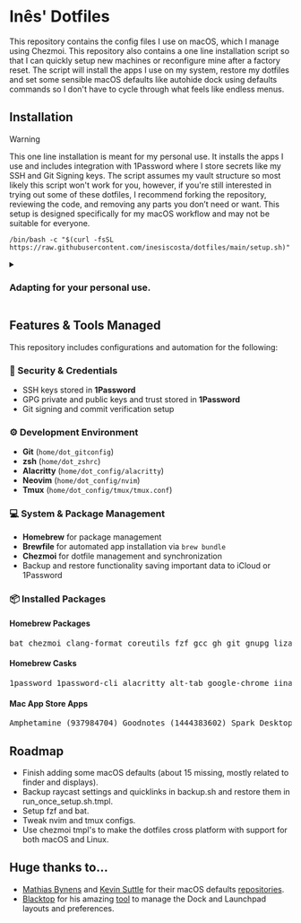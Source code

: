 # Inês' Dotfiles
This repository contains the config files I use on macOS, which I manage using Chezmoi. This repository also contains a one line installation script so that I can quickly setup new machines or reconfigure mine after a factory reset. The script will install the apps I use on my system, restore my dotfiles and set some sensible macOS defaults like autohide dock using defaults commands so I don't have to cycle through what feels like endless menus.

## Installation
> [!WARNING]
> This one line installation is meant for my personal use. It installs the apps I use and includes integration with 1Password where I store secrets like my SSH and Git Signing keys. The script assumes my vault structure so most likely this script won't work for you, however, if you're still interested in trying out some of these dotfiles, I recommend forking the repository, reviewing the code, and removing any parts you don’t need or want. This setup is designed specifically for my macOS workflow and may not be suitable for everyone.

```shell
/bin/bash -c "$(curl -fsSL https://raw.githubusercontent.com/inesiscosta/dotfiles/main/setup.sh)"
```

<details>
  <summary><h3>Adapting for your personal use.</h3></summary>
<p>Let's start with Homebrew. This configuration assumes you will use it, the installation script installs it for you and it installs both 1Password and Chezmoi through it.</p>

<p>Chezmoi, as referenced before, is the tool currently being used to manage these dotfiles. If you don't plan on using brew, <a href="https://www.chezmoi.io/install/#__tabbed_1_1">this page</a> has a bunch of alternative ways to install it on macOS, Linux, Windows, and some other OS's using a variety of different package managers.</p>

<p>I won't go into details about how to adapt this config for other dotfile managers other than Chezmoi as that would be too long. However, rest assured that apart from Chezmoi-specific syntax in <code>.tmpl</code> files, everything else, including scripts, should work with your dotfile manager of choice. My personal favorite and the one I was using before this was GNU Stow, which isn't specifically designed for dotfiles but rather a symlink farmer, but it worked great for me.</p>

<p>I migrated away from it because I couldn't manage to figure out a way to keep secrets private when commiting changes to GitHub. This won't be a problem if you don't want to "store" your keys on GitHub, but ideally, I would like to migrate my keys when I restore my computer, and having them on GitHub allows for the simple one-line installation I managed to achieve with Chezmoi. A quick web search will tell you all about other dotfile managers and their pros and cons. For your convinience however, I found this <a href="https://dotfiles.github.io/">website</a>.</p>

<p>If you do decide stick with Chezmoi, you aren't forced to use 1Password. Chezmoi offers integrations with all major password managers, a list of supported password managers can be found on their official website <a href="https://www.chezmoi.io/user-guide/password-managers/">here</a>. After choosing your password manager, you can look at the official documentation on the Chezmoi's website above and change the <code>.tmpl</code> files with the code your chosen password manager uses with Chezmoi to fill in your sensitive information. Again this is all clearly explained on Chezmoi's website.</p>

<p>About substituting Homebrew, you would need to remove the cron job I added on line 24 of <code>home/run_once_setup.sh.tmpl</code>, which only works on macOS anyway so also remove this if you are using Brew on another OS. This cron job runs <code>brew update</code> and <code> brew upgrade</code> automatically every 14 days. If you opt out of using Homebrew you will also need to change lines 25 onwards with whatever syntax your package manager uses for installing applications. Brew allows installing from a list in a Brewfile using <code>brew bundle</code>. If your package manager allows for similar behavior, I would highly encourage it. However, you can always hardcode your list of things to install in there. Using Brew, that would look like this: <code>brew install &lt;app name&gt; &lt;other app name&gt; &lt;other other app name&gt;</code>, etc.</p>

<p>You should also change the <code>backup.sh</code> script to either just not create a Brewfile altogether or to create the equivalent version of a Brewfile for your package manager basically a list of the apps you installed with said package manager. On the subject of backups, if you are not on macOS, you should remove the part where I force an iCloud sync after zipping my Dev folder and instead add logic to save your important files elsewhere be that an external drive or cloud service, you can add the logic to back up other folders in there too. I only chose to backup my Dev folder as my Desktop and Documents folders are already iCloud-synced, and I do not care for what I have in my Downloads folder.</p>

<p>If you do decide to stick with Brew, consider changing my Brewfile to include the apps and formulae you care about. If you are not using macOS, remove the <code>mas</code> formula which stands for mac app store and remove the remaining <code>mas</code> apps.</p>

<p>This also goes without saying but in case you just skimmed through the dotfiles if you are not on macOS remove the section in <code>home/run_once_setup.sh.tmpl</code> called macOS config there should be a helpful comment making it easy to spot. It won't run on other OS' thanks to Chezmoi but it's definitely not necessary and its huge because macOS comes with some very questionable defaults I prefer to change.</p>

<p>Lastly, you can and should, edit the actual dotfiles to your liking. So far this text has mostly been about the installation scripts but you should edit the config files for Alacritty, nvim, tmux, etc. to your liking or remove them all together if you don't use them and add the configs for your own apps and shell configuration. I personally use zsh (and I have my own prompt based on oh-my-zsh's Robby Russell theme!).</p>
<p>Enjoy!</p>
  
</details>

## Features & Tools Managed

This repository includes configurations and automation for the following:

### 🔑 Security & Credentials
- SSH keys stored in **1Password**
- GPG private and public keys and trust stored in **1Password**
- Git signing and commit verification setup

### ⚙️ Development Environment
- **Git** (`home/dot_gitconfig`)
- **zsh** (`home/dot_zshrc`)
- **Alacritty** (`home/dot_config/alacritty`)
- **Neovim** (`home/dot_config/nvim`)
- **Tmux** (`home/dot_config/tmux/tmux.conf`)

### 💻 System & Package Management
- **Homebrew** for package management
- **Brewfile** for automated app installation via `brew bundle`
- **Chezmoi** for dotfile management and synchronization
- Backup and restore functionality saving important data to iCloud or 1Password

### 📦 Installed Packages
#### Homebrew Packages
<pre>
bat chezmoi clang-format coreutils fzf gcc gh git gnupg lizard-analyzer lporg make mas neovim node openjdk rust telnet tmux tree zoxide zsh-autosuggestions
</pre>

#### Homebrew Casks
<pre>
1password 1password-cli alacritty alt-tab google-chrome iina keka microsoft-auto-update microsoft-excel microsoft-powerpoint microsoft-word raycast rectangle spotify termius visual-studio-code whatsapp
</pre>

#### Mac App Store Apps
<pre>
Amphetamine (937984704) Goodnotes (1444383602) Spark Desktop (6445813049) Xcode (497799835)
</pre>

## Roadmap
- Finish adding some macOS defaults (about 15 missing, mostly related to finder and displays).
- Backup raycast settings and quicklinks in backup.sh and restore them in run_once_setup.sh.tmpl.
- Setup fzf and bat.
- Tweak nvim and tmux configs.
- Use chezmoi tmpl's to make the dotfiles cross platform with support for both macOS and Linux.

## Huge thanks to...
- [Mathias Bynens](https://mathiasbynens.be/) and [Kevin Suttle](https://kevinsuttle.com/) for their macOS defaults [repositories](https://github.com/kevinSuttle/MacOS-Defaults).
- [Blacktop](https://blog.blacktop.io) for his amazing [tool](https://github.com/blacktop/lporg) to manage the Dock and Launchpad layouts and preferences. 

